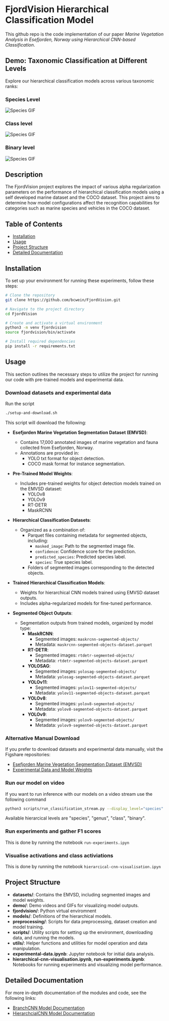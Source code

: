 # FjordVision Hierarchical Classification Model

This github repo is the code implementation of our paper
*Marine Vegetation Analysis in Esefjorden, Norway using Hierarchical CNN-based Classification*.

## Demo: Taxonomic Classification at Different Levels

Explore our hierarchical classification models across various taxonomic ranks:

### Species Level
![Species GIF](demo/output-species.gif)

### Class level
![Species GIF](demo/output-class.gif)

### Binary level
![Species GIF](demo/output-binary.gif)

## Description
The FjordVision project explores the impact of various alpha regularization parameters on the performance of hierarchical classification models using a self developed marine dataset and the COCO dataset. This project aims to determine how model configurations affect the recognition capabilities for categories such as marine species and vehicles in the COCO dataset.

## Table of Contents
- [Installation](#installation)
- [Usage](#usage)
- [Project Structure](#project-structure)
- [Detailed Documentation](#detailed-documentation)

## Installation
To set up your environment for running these experiments, follow these steps:
```bash
# Clone the repository
git clone https://github.com/bcwein/FjordVision.git

# Navigate to the project directory
cd FjordVision

# Create and activate a virtual environment
python3 -m venv fjordvision
source fjordvision/bin/activate

# Install required dependencies
pip install -r requirements.txt
```

## Usage

This section outlines the necessary steps to utilize the project for running our code with pre-trained models and experimental data.

### Download datasets and experimental data

Run the script

```bash
./setup-and-download.sh
```
This script will download the following:

- **Esefjorden Marine Vegetation Segmentation Dataset (EMVSD)**:
    - Contains 17,000 annotated images of marine vegetation and fauna collected from Esefjorden, Norway.
    - Annotations are provided in:
        - YOLO txt format for object detection.
        - COCO mask format for instance segmentation.

- **Pre-Trained Model Weights**:
    - Includes pre-trained weights for object detection models trained on the EMVSD dataset:
        - YOLOv8
        - YOLOv9
        - RT-DETR
        - MaskRCNN

- **Hierarchical Classification Datasets**:
    - Organized as a combination of:
        - Parquet files containing metadata for segmented objects, including:
            - `masked_image`: Path to the segmented image file.
            - `confidence`: Confidence score for the prediction.
            - `predicted_species`: Predicted species label.
            - `species`: True species label.
        - Folders of segmented images corresponding to the detected objects.

- **Trained Hierarchical Classification Models**:
    - Weights for hierarchical CNN models trained using EMVSD dataset outputs.
    - Includes alpha-regularized models for fine-tuned performance.

- **Segmented Object Outputs**:
    - Segmentation outputs from trained models, organized by model type:
        - **MaskRCNN**:
            - Segmented images: `maskrcnn-segmented-objects/`
            - Metadata: `maskrcnn-segmented-objects-dataset.parquet`
        - **RT-DETR**:
            - Segmented images: `rtdetr-segmented-objects/`
            - Metadata: `rtdetr-segmented-objects-dataset.parquet`
        - **YOLOSAG**:
            - Segmented images: `yolosag-segmented-objects/`
            - Metadata: `yolosag-segmented-objects-dataset.parquet`
        - **YOLOv11**:
            - Segmented images: `yolov11-segmented-objects/`
            - Metadata: `yolov11-segmented-objects-dataset.parquet`
        - **YOLOv8**:
            - Segmented images: `yolov8-segmented-objects/`
            - Metadata: `yolov8-segmented-objects-dataset.parquet`
        - **YOLOv9**:
            - Segmented images: `yolov9-segmented-objects/`
            - Metadata: `yolov9-segmented-objects-dataset.parquet`

### Alternative Manual Download

If you prefer to download datasets and experimental data manually, visit the Figshare repositories:
- [Esefjorden Marine Vegetation Segmentation Dataset (EMVSD)](https://doi.org/10.6084/m9.figshare.24072606.v4)
- [Experimental Data and Model Weights](https://doi.org/10.6084/m9.figshare.25688718.v3)


### Run our model on video

If you want to run inference with our models on a video stream use the following
command

```bash
python3 scripts/run_classification_stream.py --display_level="species" --output_path="demo/output-species.mp4"
```

Available hierarcical levels are "species", "genus", "class", "binary".

### Run experiments and gather F1 scores

This is done by running the notebook `run-experiments.ipyn`

### Visualise activations and class activiations

This is done by running the notebook `hierarcical-cnn-visualisation.ipyn`

## Project Structure

- **datasets/**: Contains the EMVSD, including segmented images and model weights.
- **demo/**: Demo videos and GIFs for visualizing model outputs.
- **fjordvision/**: Python virtual enviromnent
- **models/**: Definitions of the hierarchical models.
- **preprocessing/**: Scripts for data preprocessing, dataset creation and model training.
- **scripts/**: Utility scripts for setting up the environment, downloading data, and running the models.
- **utils/**: Helper functions and utilities for model operation and data manipulation.
- **experimental-data.ipynb**: Jupyter notebook for initial data analysis.
- **hierarchical-cnn-visualisation.ipynb**, **run-experiments.ipynb**: Notebooks for running experiments and visualizing model performance.

## Detailed Documentation

For more in-depth documentation of the modules and code, see the following links:
- [BranchCNN Model Documentation](docs/branch_cnn.md)
- [HierarchcialCNN Model Documentation](docs/hierarcical_cnn.md)
